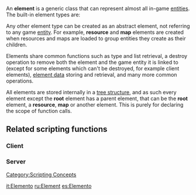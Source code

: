 An **element** is a generic class that can represent almost all in-game [entities](/docs/entity.md "wikilink"). The built-in element types are:

Any other element type can be created as an abstract element, not referring to any game [entity](/docs/entity.md "wikilink"). For example, **resource** and **map** elements are created when resources and maps are loaded to group entities they create as their children.

Elements share common functions such as type and list retrieval, a destroy operation to remove both the element and the game entity it is linked to (except for some elements which can't be destroyed, for example client elements), [element data](/docs/element_data.md "wikilink") storing and retrieval, and many more common operations.

All elements are stored internally in a [tree structure](/docs/element_tree.md "wikilink"), and as such every element except the **root** element has a parent element, that can be the **root** element, a **resource**, **map** or another element. This is purely for declaring the scope of function calls.

Related scripting functions
---------------------------

### Client

### Server

[Category:Scripting Concepts](/docs/category:scripting_concepts.md "wikilink")

[it:Elemento](/docs/it:elemento.md "wikilink") [ru:Element](/docs/ru:element.md "wikilink") [es:Elemento](/docs/es:elemento.md "wikilink")
